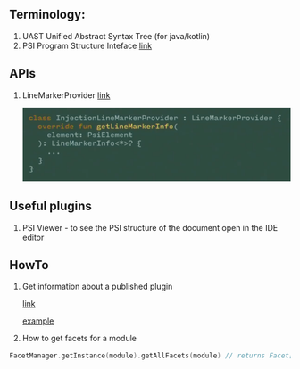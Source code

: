 

Terminology:
---
1. UAST    Unified Abstract Syntax Tree (for java/kotlin)
1. PSI     Program Structure Inteface [link](https://www.jetbrains.org/intellij/sdk/docs/basics/architectural_overview/psi.html)     

APIs
---
1. LineMarkerProvider [link](https://www.jetbrains.org/intellij/sdk/docs/tutorials/custom_language_support/line_marker_provider.html#define-a-line-marker-provider)

    ![line marker](/docs/pictures/line_marker_1.png)

Useful plugins
---
1. PSI Viewer - to see the PSI structure of the document open in the IDE editor

HowTo
---

1. Get information about a published plugin

    [link](https://www.jetbrains.org/intellij/sdk/docs/plugin_repository/api/plugin_details.html)
    
    [example](https://plugins.jetbrains.com/plugins/list?pluginId=org.intellij.scala)
    
    
1. How to get facets for a module

```kotlin
FacetManager.getInstance(module).getAllFacets(module) // returns Facet[]
```
